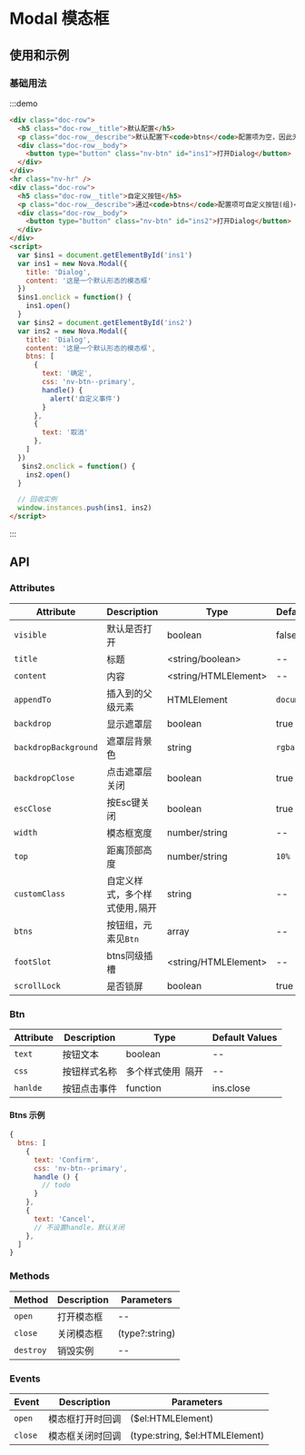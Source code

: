 # Modal 模态框

## 使用和示例

### 基础用法
:::demo
```html
<div class="doc-row">
  <h5 class="doc-row__title">默认配置</h5>
  <p class="doc-row__describe">默认配置下<code>btns</code>配置项为空，因此无按钮</p>
  <div class="doc-row__body">
    <button type="button" class="nv-btn" id="ins1">打开Dialog</button>
  </div>  
</div>
<hr class="nv-hr" />
<div class="doc-row">
  <h5 class="doc-row__title">自定义按钮</h5>
  <p class="doc-row__describe">通过<code>btns</code>配置项可自定义按钮(组)</p>
  <div class="doc-row__body">
    <button type="button" class="nv-btn" id="ins2">打开Dialog</button>
  </div>  
</div>
<script>
  var $ins1 = document.getElementById('ins1')
  var ins1 = new Nova.Modal({
    title: 'Dialog',
    content: '这是一个默认形态的模态框'
  })
  $ins1.onclick = function() {
    ins1.open()
  }
  var $ins2 = document.getElementById('ins2')
  var ins2 = new Nova.Modal({
    title: 'Dialog',
    content: '这是一个默认形态的模态框',
    btns: [
      {
        text: '确定',
        css: 'nv-btn--primary',
        handle() {
          alert('自定义事件')
        }
      },
      {
        text: '取消'
      },  
    ]
  })
   $ins2.onclick = function() {
    ins2.open()
  }

  // 回收实例
  window.instances.push(ins1, ins2)
</script>  
```
:::

## API

### Attributes

| Attribute   | Description | Type |  Default Values |
|---|---|---|---|
| `visible` | 默认是否打开 | boolean |  false |
| `title` | 标题 | <string/boolean> | -- |
| `content` | 内容 | <string/HTMLElement> | -- |
| `appendTo`|  插入到的父级元素 | HTMLElement | `document.body` |
| `backdrop`|  显示遮罩层 | boolean | true |
| `backdropBackground`|  遮罩层背景色 | string | `rgba(0,0,0,.5)` |
| `backdropClose`|  点击遮罩层关闭 | boolean | true |
| `escClose`|  按Esc键关闭 | boolean | true |
| `width`|  模态框宽度 | number/string | -- |
| `top`|  距离顶部高度 | number/string | `10%` |
| `customClass`|  自定义样式，多个样式使用`,`隔开 | string | -- |
| `btns`|  按钮组，元素见`Btn` | array | -- |
| `footSlot`|  btns同级插槽 | <string/HTMLElement> | -- |
| `scrollLock`|  是否锁屏 | boolean | true |


### Btn

| Attribute   | Description | Type |  Default Values |
|---|---|---|---|
| `text` | 按钮文本 | boolean |  -- |
| `css` | 按钮样式名称 | 多个样式使用` `隔开 | -- |
| `hanlde` | 按钮点击事件 | function | ins.close |


#### Btns 示例
```javascript
{
  btns: [
    {
      text: 'Confirm',
      css: 'nv-btn--primary',
      handle () {
        // todo
      }
    },
    {
      text: 'Cancel',
      // 不设置handle，默认关闭
    },
  ]
}
```

### Methods

| Method  | Description | Parameters |
|---|---|---|
| `open` | 打开模态框 | -- |
| `close` | 关闭模态框 | (type?:string) |
| `destroy` | 销毁实例 | -- | 


### Events

| Event  | Description | Parameters |
|---|---|---|
| `open` | 模态框打开时回调 | ($el:HTMLElement) |
| `close` | 模态框关闭时回调 | (type:string, $el:HTMLElement) |